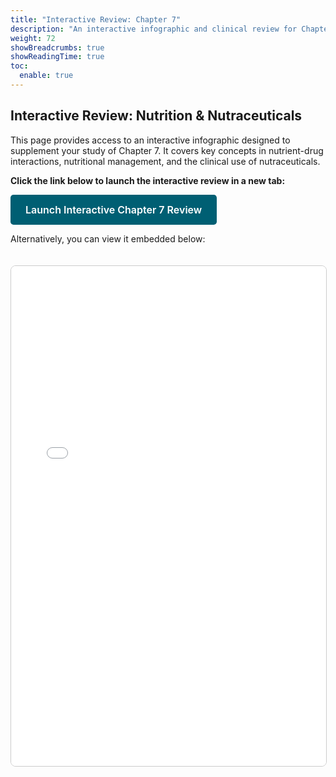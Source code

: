 ```yaml
---
title: "Interactive Review: Chapter 7"
description: "An interactive infographic and clinical review for Chapter 7: Nutrition and Nutraceuticals."
weight: 72
showBreadcrumbs: true
showReadingTime: true
toc:
  enable: true
---
```


## Interactive Review: Nutrition & Nutraceuticals

This page provides access to an interactive infographic designed to supplement your study of Chapter 7. It covers key concepts in nutrient-drug interactions, nutritional management, and the clinical use of nutraceuticals.

**Click the link below to launch the interactive review in a new tab:**

<a href="/pathoDocs/pharmtx/ch7-review.html" target="_blank" rel="noopener noreferrer" class="btn btn-primary">Launch Interactive Chapter 7 Review</a>

Alternatively, you can view it embedded below:

<iframe src="/pathoDocs/pharmtx/ch7-review.html" width="100%" height="800px" style="border:1px solid #ccc; border-radius: 8px; margin-top: 20px;">
  Your browser does not support iframes. Please <a href="/pathoDocs/pharmtx/ch7-review.html" target="_blank" rel="noopener noreferrer">click here to view the content</a>.
</iframe>

<style>
.btn-primary {
  display: inline-block;
  font-weight: 600;
  color: #fff;
  background-color: #005f73; /* Primary color from your HTML's palette */
  border-color: #005f73;
  text-align: center;
  vertical-align: middle;
  cursor: pointer;
  padding: 0.75rem 1.5rem;
  font-size: 1rem;
  line-height: 1.5;
  border-radius: 0.3rem;
  text-decoration: none;
  transition: color .15s ease-in-out,background-color .15s ease-in-out,border-color .15s ease-in-out,box-shadow .15s ease-in-out;
}

.btn-primary:hover {
  background-color: #0a9396; /* Secondary color for hover */
  border-color: #0a9396;
  color: #fff;
  text-decoration: none;
}
</style>
